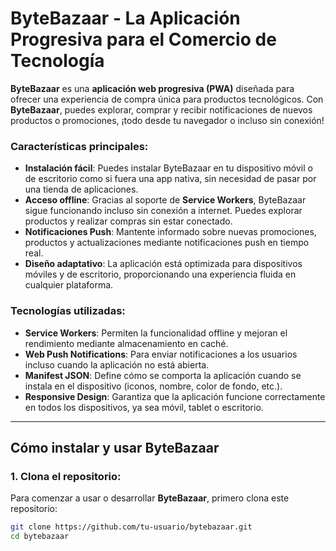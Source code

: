 # **ByteBazaar - La Aplicación Progresiva para el Comercio de Tecnología**

**ByteBazaar** es una **aplicación web progresiva (PWA)** diseñada para ofrecer una experiencia de compra única para productos tecnológicos. Con **ByteBazaar**, puedes explorar, comprar y recibir notificaciones de nuevos productos o promociones, ¡todo desde tu navegador o incluso sin conexión!

### **Características principales:**

- **Instalación fácil**: Puedes instalar ByteBazaar en tu dispositivo móvil o de escritorio como si fuera una app nativa, sin necesidad de pasar por una tienda de aplicaciones.
- **Acceso offline**: Gracias al soporte de **Service Workers**, ByteBazaar sigue funcionando incluso sin conexión a internet. Puedes explorar productos y realizar compras sin estar conectado.
- **Notificaciones Push**: Mantente informado sobre nuevas promociones, productos y actualizaciones mediante notificaciones push en tiempo real.
- **Diseño adaptativo**: La aplicación está optimizada para dispositivos móviles y de escritorio, proporcionando una experiencia fluida en cualquier plataforma.

### **Tecnologías utilizadas:**

- **Service Workers**: Permiten la funcionalidad offline y mejoran el rendimiento mediante almacenamiento en caché.
- **Web Push Notifications**: Para enviar notificaciones a los usuarios incluso cuando la aplicación no está abierta.
- **Manifest JSON**: Define cómo se comporta la aplicación cuando se instala en el dispositivo (iconos, nombre, color de fondo, etc.).
- **Responsive Design**: Garantiza que la aplicación funcione correctamente en todos los dispositivos, ya sea móvil, tablet o escritorio.

---

## **Cómo instalar y usar ByteBazaar**

### **1. Clona el repositorio:**

Para comenzar a usar o desarrollar **ByteBazaar**, primero clona este repositorio:

```bash
git clone https://github.com/tu-usuario/bytebazaar.git
cd bytebazaar
